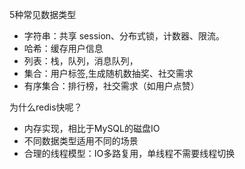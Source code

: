 5种常见数据类型
- 字符串：共享 session、分布式锁，计数器、限流。
- 哈希：缓存用户信息
- 列表：栈，队列，消息队列，
- 集合：用户标签,生成随机数抽奖、社交需求
- 有序集合：排行榜，社交需求（如用户点赞）



为什么redis快呢？
- 内存实现，相比于MySQL的磁盘IO
- 不同数据类型适用不同的场景
- 合理的线程模型：IO多路复用，单线程不需要线程切换